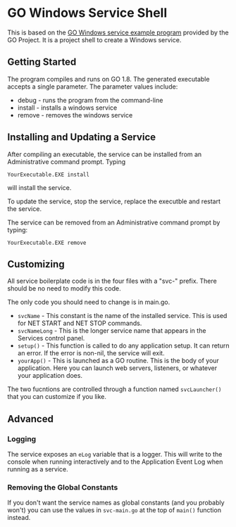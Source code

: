 # GO Windows Service Shell

This is based on the [GO Windows service example program](https://godoc.org/golang.org/x/sys/windows/svc/example) provided by the GO Project. 
It is a project shell to create a Windows service.

## Getting Started

The program compiles and runs on GO 1.8.  The generated executable accepts a single parameter.  The parameter values include:

* debug - runs the program from the command-line
* install - installs a windows service
* remove - removes the windows service

## Installing and Updating a Service

After compiling an executable, the service can be installed from an Administrative command prompt.  Typing

    YourExecutable.EXE install 

will install the service.

To update the service, stop the service, replace the executble and restart the service.

The service can be removed from an Administrative command prompt by typing:

    YourExecutable.EXE remove 

## Customizing

All service boilerplate code is in the four files with a "svc-" prefix.  There should
be no need to modify this code.

The only code you should need to change is in main.go.

* `svcName` - This constant is the name of the installed service.  This is used for NET START and NET STOP commands.
* `svcNameLong` - This is the longer service name that appears in the Services control panel.
* `setup()` - This function is called to do any application setup.  It can return an error.  If the error is non-nil, the service will exit.
* `yourApp()` - This is launched as a GO routine.  This is the body of your application.  Here you can launch web servers, listeners, or whatever your application does.

The two fucntions are controlled through a function named `svcLauncher()` that you can customize if you like.

## Advanced
### Logging
The service exposes an `eLog` variable that is a logger.  This will write to the console when running interactively and to the Application Event Log when running as a service.

### Removing the Global Constants
If you don't want the service names as global constants (and you probably won't) you can use the values in `svc-main.go` at the top of `main()` function instead.








